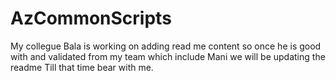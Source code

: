 # AzCommonScripts

My collegue Bala is working on adding read me content so once he is good with and validated from my team which include Mani we will be updating the readme
Till that time bear with me.
